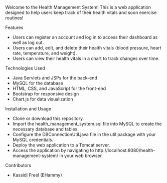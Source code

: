 Welcome to the Health Management System! This is a web application designed to help users keep track of their health vitals and soon exercise routines!

Features
- Users can register an account and log in to access their dashboard as well as log out.
- Users can add, edit, and delete their health vitals (blood pressure, heart rate, temperature, and weight).
- Users can view their health vitals in a chart to track changes over time.

Technologies Used
- Java Servlets and JSPs for the back-end
- MySQL for the database
- HTML, CSS, and JavaScript for the front-end
- Bootstrap for responsive design
- Chart.js for data visualization

Installation and Usage
- Clone or download this repository.
- Import the health_management_system.sql file into MySQL to create the necessary database and tables.
- Configure the DBConnectionUtil.java file in the util package with your MySQL credentials.
- Deploy the web application to a Tomcat server.
- Access the application by navigating to http://localhost:8080/health-management-system/ in your web browser.

Contributors
- Kassidi Freel (EHammy)
